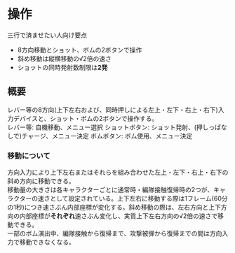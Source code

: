 # 操作
三行で済ませたい人向け要点  
- 8方向移動とショット、ボムの2ボタンで操作
- 斜め移動は縦横移動の√2倍の速さ
- ショットの同時発射数制限は**2発**  
## 概要  
レバー等の8方向(上下左右および、同時押しによる左上・左下・右上・右下)入力デバイスと、ショット・ボムの2ボタンで操作する。  
レバー等: 自機移動、メニュー選択
ショットボタン: ショット発射、(押しっぱなしで)チャージ、メニュー決定
ボムボタン: ボム使用、メニュー決定
### 移動について  
方向入力により上下左右またはそれらを組み合わせた左上・左下・右上・右下の斜め方向に移動できる。  
移動量の大きさは各キャラクターごとに通常時・編隊接触復帰時の2つが、キャラクターの速さとして設定されている。上下左右に移動する際は1フレーム(60分の1秒)につき速さぶん内部座標が変化する。斜め移動の際は、左右方向と上下方向の内部座標が**それぞれ**速さぶん変化し、実質上下左右方向の√2倍の速さで移動できる。  
一部のボム演出中、編隊接触から復帰まで、攻撃被弾から復帰までの間は方向入力で移動できなくなる。
